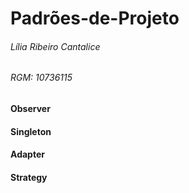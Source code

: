 # Padrões-de-Projeto

###### Lília Ribeiro Cantalice  
###### RGM: 10736115

#### Observer

#### Singleton

#### Adapter  

#### Strategy
